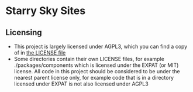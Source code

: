 # Starry Sky Sites

## Licensing

- This project is largely licensed under AGPL3, which you can find a copy of in
  [the LICENSE file](./LICENSE)
- Some directories contain their own LICENSE files, for example
  ./packages/components which is licensed under the EXPAT (or MIT) license. All
  code in this project should be considered to be under the nearest parent
  license only, for example code that is in a directory licensed under EXPAT is
  not also licensed under AGPL3
